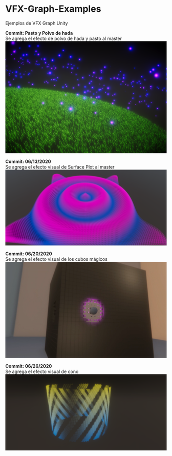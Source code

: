 # VFX-Graph-Examples
Ejemplos de VFX Graph Unity

**Commit: Pasto y Polvo de hada**<br>
Se agrega el efecto de polvo de hada y pasto al master
![Pasto y polvo de hada](https://github.com/BrunirowsCode/VFX-Graph-Examples/blob/master/GrassAndFairyDust.PNG)

**Commit: 06/13/2020**<br>
Se agrega el efecto visual de Surface Plot al master
![Wave Plot Surface](https://github.com/BrunirowsCode/VFX-Graph-Examples/blob/master/Wave.PNG)

**Commit: 06/20/2020**<br>
Se agrega el efecto visual de los cubos mágicos
![Magic cubes](https://github.com/BrunirowsCode/VFX-Graph-Examples/blob/master/Cubes.png)

**Commit: 06/26/2020**<br>
Se agrega el efecto visual de cono
![Magic cubes](https://github.com/BrunirowsCode/VFX-Graph-Examples/blob/master/Cone.PNG)
